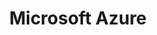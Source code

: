 ---
type: docs
title: "Microsoft Azure"
linkTitle: "Microsoft Azure"
weight: 2
description: >-
  The guides in this section will walk you through how to project an Azure VM as an Azure Arc enabled server. These guides, using Azure VM as the targeted Azure Arc server are designed **for demo and testing purposes ONLY and are not supported.**

  In each guide, you find a detailed, technical explanation of the mechanism and why **it is not expected to project an Azure VM as an Azure Arc enabled server.**
---